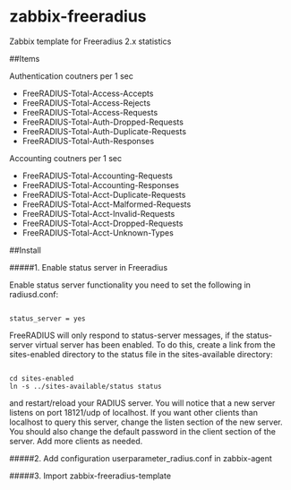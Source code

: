 # zabbix-freeradius


Zabbix template for Freeradius 2.x statistics 



##Items

Authentication coutners per 1 sec 

* FreeRADIUS-Total-Access-Accepts
* FreeRADIUS-Total-Access-Rejects
* FreeRADIUS-Total-Access-Requests
* FreeRADIUS-Total-Auth-Dropped-Requests
* FreeRADIUS-Total-Auth-Duplicate-Requests
* FreeRADIUS-Total-Auth-Responses

Accounting coutners per 1 sec 

* FreeRADIUS-Total-Accounting-Requests 
* FreeRADIUS-Total-Accounting-Responses 
*	FreeRADIUS-Total-Acct-Duplicate-Requests 
*	FreeRADIUS-Total-Acct-Malformed-Requests 
*	FreeRADIUS-Total-Acct-Invalid-Requests
*	FreeRADIUS-Total-Acct-Dropped-Requests
*	FreeRADIUS-Total-Acct-Unknown-Types
	

##Install

#####1. Enable status server in Freeradius

Enable status server functionality you need to set the following in radiusd.conf:

<code>
status_server = yes
</code>

FreeRADIUS will only respond to status-server messages, if the status-server virtual server has been enabled. To do this, create a link from the sites-enabled directory to the status file in the sites-available directory:

<code>
cd sites-enabled
ln -s ../sites-available/status status
</code>

and restart/reload your RADIUS server. You will notice that a new server listens on port 18121/udp of localhost. If you want other clients than localhost to query this server, change the listen section of the new server. You should also change the default password in the client section of the server. Add more clients as needed.

#####2. Add configuration userparameter_radius.conf in zabbix-agent

#####3. Import zabbix-freeradius-template
